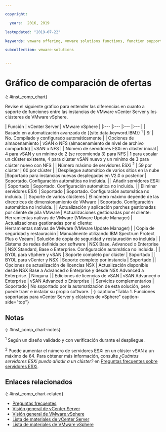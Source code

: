```yaml
---

copyright:

  years:  2016, 2019

lastupdated: "2019-07-22"

keywords: vmware offering, vmware solutions functions, function support

subcollection: vmware-solutions


---
```


# Gráfico de comparación de ofertas
{: #inst_comp_chart}

Revise el siguiente gráfico para entender las diferencias en cuanto a soporte de funciones entre las instancias de VMware vCenter Server y los clústeres de VMware vSphere.

| Función | vCenter Server | VMware vSphere |
|:--- |:--- |:--- |:--- |
| Basado en automatización avanzada de {{site.data.keyword.IBM}} <sup>1</sup> | Sí | No. Compilado y configurado automáticamente |
| Opciones de almacenamiento | vSAN o NFS (almacenamiento de nivel de archivo compartido) | vSAN o NFS |
| Número de servidores ESXi en clúster inicial | 4 para vSAN y un mínimo de 2 (se recomienda 3) para NFS | 1 para escalar un clúster existente, 4 para clúster vSAN nuevo y un mínimo de 3 para clúster nuevo con NFS |
| Número máximo de servidores ESXi <sup>2</sup> | 59 por clúster | 60 por clúster |
| Despliegue automático de varios sitios en la nube |Soportado para instancias nuevas desplegadas en V2.0 o posterior | Soportado. Configuración automática no incluida. |
| Añadir servidores ESXi | Soportado | Soportado. Configuración automática no incluida. |
| Eliminar servidores ESXi | Soportado | Soportado. Configuración automática no incluida. |
| Soporte de varios clústeres | El número máximo depende de las directrices de dimensionamiento de VMware | Soportado. Configuración automática no incluida. |
| Actualización y aplicación parches gestionadas por cliente de pila VMware | Actualizaciones gestionadas por el cliente:<br/>Herramientas nativas de VMware (VMware Update Manager) | Actualizaciones gestionadas por el cliente:<br/>Herramientas nativas de VMware (VMware Update Manager) |
| Copia de seguridad y restauración | Manualmente utilizando IBM Spectrum Protect Plus o Veeam | Solución de copia de seguridad y restauración no incluida |
| Sistema de redes definida por software | NSX Base, Advanced o Enterprise | NSX Standard, Base o Enterprise. Configuración automática no incluida. |
| BYOL para vSphere y vSAN | Soporte completo por clúster | Soportado |
| BYOL para vCenter y NSX | Soporte completo por instancia | Soportado |
| Opciones de actualización de licencias NSX | Actualización disponible desde NSX Base a Advanced o Enterprise y desde NSX Advanced a Enterprise. | Ninguna |
| Ediciones de licencias de vSAN | vSAN Advanced o Enterprise | vSAN Advanced o Enterprise  |
| Servicios complementarios | Soportado | No soportado por la automatización de esta solución, pero puede traer e instalar su propio software. |
{: caption="Tabla 1. Funciones soportadas para vCenter Server y clústeres de vSphere" caption-side="top"}

## Notas
{: #inst_comp_chart-notes}

<sup>1</sup> Según un diseño validado y con verificación durante el despliegue.

<sup>2</sup> Puede aumentar el número de servidores ESXi en un clúster vSAN a un máximo de 64. Para obtener más información, consulte _¿Cuántos servidores ESXi puedo añadir a un clúster?_ en [Preguntas frecuentes sobre servidores ESXi](/docs/services/vmwaresolutions/vmonic?topic=vmware-solutions-faq_esxi).

## Enlaces relacionados
{: #inst_comp_chart-related}

* [Preguntas frecuentes](/docs/services/vmwaresolutions/vmonic?topic=vmware-solutions-faq)
* [Visión general de vCenter Server](/docs/services/vmwaresolutions/vcenter?topic=vmware-solutions-vc_vcenterserveroverview)
* [Visión general de VMware vSphere](/docs/services/vmwaresolutions/vsphere?topic=vmware-solutions-vs_vsphereclusteroverview)
* [Lista de materiales de vCenter Server](/docs/services/vmwaresolutions/vcenter?topic=vmware-solutions-vc_bom)
* [Lista de materiales de VMware vSphere](/docs/services/vmwaresolutions/vsphere?topic=vmware-solutions-vs_bom)

